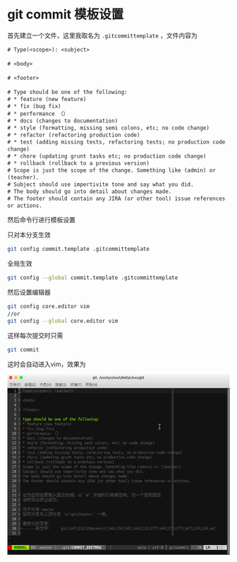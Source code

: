 # git commit 模板设置

首先建立一个文件，这里我取名为 `.gitcommittemplate` ，文件内容为

```
# Type(<scope>): <subject>

# <body>

# <footer>

# Type should be one of the following:
# * feature (new feature)
# * fix (bug fix)
# * performance （）
# * docs (changes to documentation)
# * style (formatting, missing semi colons, etc; no code change)
# * refactor (refactoring production code)
# * test (adding missing tests, refactoring tests; no production code change)
# * chore (updating grunt tasks etc; no production code change)
# * rollback (rollback to a previous version)
# Scope is just the scope of the change. Something like (admin) or (teacher).
# Subject should use impertivite tone and say what you did.
# The body should go into detail about changes made.
# The footer should contain any JIRA (or other tool) issue references or actions.
```

然后命令行进行模板设置

只对本分支生效

```bash
git config commit.template .gitcommittemplate
```

全局生效

```bash
git config --global commit.template .gitcommittemplate
```



然后设置编辑器

```bash
git config core.editor vim
//or
git config --global core.editor vim
```



这样每次提交时只需

```bash
git commit
```

这时会自动进入vim，效果为



![](./images/1.png)